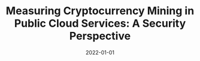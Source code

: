 ---
title: "Measuring Cryptocurrency Mining in Public Cloud Services: A Security Perspective"
collection: publications
permalink: /publication/2022-01-01-Measuring-Cryptocurrency-Mining-in-Public-Cloud-Services-A-Security-Perspective
date: 2022-01-01
venue: 'In the proceedings of Computational Data and Social Networks - 11th International Conference, CSoNet 2022, Virtual Event, December 5-7, 2022, Proceedings'
paperurl: 'https://doi.org/10.1007/978-3-031-26303-3\_12'
citation: ' Ayodeji Adeniran,  David Mohaisen, &quot;Measuring Cryptocurrency Mining in Public Cloud Services: A Security Perspective.&quot; In  Proceedings of the 11th International Conference of Computational Data and Social Networks, CSoNet, Virtual Event, 2022.'
---